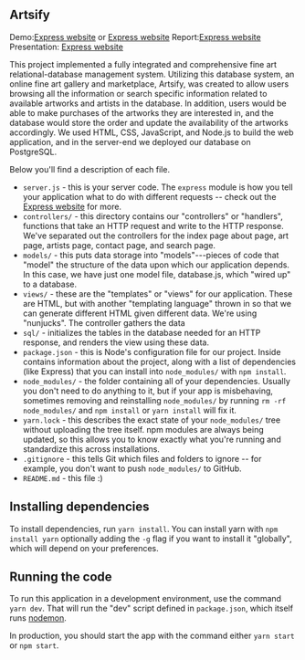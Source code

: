 ## Artsify
Demo:[Express website](http://ec2-13-58-21-188.us-east-2.compute.amazonaws.com:4000)
or [Express website](https://artsify.herokuapp.com/)
Report:[Express website](https://docs.google.com/document/d/1QcMeE4aPVyfvy9l8YfbrsodZoKV5fCDbR0hRsyhHZV0/edit?usp=sharing)
Presentation: [Express website](https://docs.google.com/presentation/d/1jlNqR41D84bjY-zVK3u-MHvpB0PfF7sTUH9OVSvUYCA/edit?usp=sharing)

This project implemented a fully integrated and comprehensive fine art relational-database management system. Utilizing this database system, an online fine art gallery and marketplace, Artsify, was created to allow users browsing all the information or search specific information related to available artworks and artists in the database. In addition, users would be able to make purchases of the artworks they are interested in, and the database would store the order and update the availability of the artworks accordingly. We used HTML, CSS, JavaScript, and Node.js to build the web application, and in the server-end we deployed our database on PostgreSQL.

Below you'll find a description of each file.

* `server.js` - this is your server code. The `express` module is how you tell your application what to do with different requests -- check out the [Express website](http://expressjs.com) for more.
* `controllers/` - this directory contains our "controllers" or "handlers", functions that take an HTTP
request and write to the HTTP response. We've separated out the
controllers for the index page about page, art page, artists page, contact page, and search page.
* `models/` - this puts data storage into "models"---pieces of
code that "model" the structure of the data upon which our application depends. In this case, we
have just one model file, database.js, which "wired up"
to a database.
* `views/` - these are the "templates" or "views" for our application. These are HTML,
but with another "templating language" thrown in so that we can generate different HTML given
different data. We're using "nunjucks".
The controller gathers the data
* `sql/` - initializes the tables in the database
needed for an HTTP response, and renders the view using these data.
* `package.json` - this is Node's configuration file for our project. Inside contains information about the project, along with a list of dependencies (like Express) that you can install into `node_modules/` with `npm install`.
* `node_modules/` - the folder containing all of your dependencies. Usually you don't need to do anything to it, but if your app is misbehaving, sometimes removing and reinstalling `node_modules/` by running `rm -rf node_modules/` and `npm install` or `yarn install` will fix it.
* `yarn.lock` - this describes the exact state of your `node_modules/` tree without uploading the tree itself. npm modules are always being updated, so this allows you to know exactly what you're running and standardize this across installations.
* `.gitignore` - this tells Git which files and folders to ignore -- for example, you don't want to push `node_modules/` to GitHub.
* `README.md` - this file :)

## Installing dependencies

To install dependencies, run `yarn install`.
You can install yarn with `npm install yarn` optionally adding the `-g` flag if you
want to install it "globally", which will depend on your preferences.

## Running the code

To run this application in a development environment, use the command `yarn dev`.
That will run the "dev" script defined in `package.json`, which itself runs
[nodemon](https://github.com/remy/nodemon).

In production, you should start the app with the command either `yarn start` or
`npm start`.
